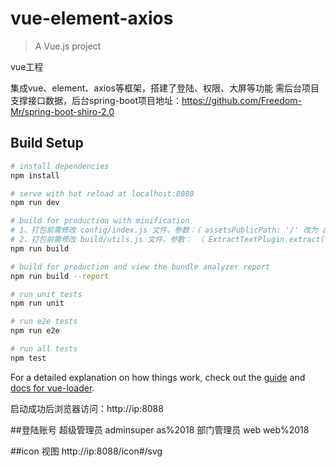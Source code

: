 # vue-element-axios

> A Vue.js project

vue工程

集成vue、element、axios等框架，搭建了登陆、权限、大屏等功能
需后台项目支撑接口数据，后台spring-boot项目地址：https://github.com/Freedom-Mr/spring-boot-shiro-2.0

## Build Setup

``` bash
# install dependencies
npm install

# serve with hot reload at localhost:8080
npm run dev

# build for production with minification
# 1、打包前需修改 config/index.js 文件，参数：（ assetsPublicPath: '/' 改为 assetsPublicPath: './' ）
# 2、打包前需修改 build/utils.js 文件，参数： （ ExtractTextPlugin.extract({ }) 里面增加 publicPath: '../../', ）
npm run build

# build for production and view the bundle analyzer report
npm run build --report

# run unit tests
npm run unit

# run e2e tests
npm run e2e

# run all tests
npm test
```

For a detailed explanation on how things work, check out the [guide](http://vuejs-templates.github.io/webpack/) and [docs for vue-loader](http://vuejs.github.io/vue-loader).

启动成功后浏览器访问：http://ip:8088

##登陆账号
超级管理员 adminsuper  as%2018
部门管理员 web  web%2018

##icon 视图
http://ip:8088/icon#/svg
